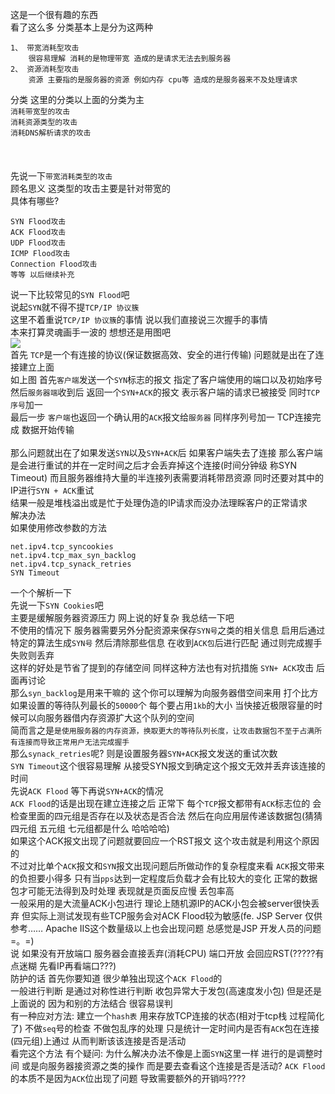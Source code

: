 这是一个很有趣的东西</br>
看了这么多 分类基本上是分为这两种		
	
	1、 带宽消耗型攻击
		很容易理解 消耗的是物理带宽 造成的是请求无法去到服务器
	2、 资源消耗型攻击
		资源 主要指的是服务器的资源 例如内存 cpu等 造成的是服务器来不及处理请求
分类 这里的分类以上面的分类为主</br>
    `消耗带宽型的攻击`</br>
    `消耗资源类型的攻击`</br>
    `消耗DNS解析请求的攻击`</br>
</br>
</br>
</br>
先说一下`带宽消耗类型的攻击`</br>
顾名思义 这类型的攻击主要是针对带宽的</br>
具体有哪些?	
	
	SYN Flood攻击
	ACK Flood攻击
	UDP Flood攻击
	ICMP Flood攻击
	Connection Flood攻击
	等等 以后继续补充
说一下比较常见的`SYN Flood`吧</br>
说起`SYN`就不得不提`TCP/IP 协议簇`</br>
这里不着重说`TCP/IP 协议簇`的事情 说以我们直接说三次握手的事情</br>
本来打算灵魂画手一波的 想想还是用图吧</br>
![](https://i.imgur.com/CmP6JXh.png)</br>
首先 `TCP`是一个有连接的协议(保证数据高效、安全的进行传输) 问题就是出在了连接建立上面</br>
如上图 首先`客户端`发送一个`SYN`标志的报文 指定了客户端使用的端口以及初始序号</br>
然后`服务器端`收到后 返回一个`SYN+ACK`的报文 表示客户端的请求已被接受 同时`TCP序号`加一 </br>
最后一步 `客户端`也返回一个确认用的`ACK`报文给`服务器` 同样序列号加一 TCP连接完成 数据开始传输</br>
</br>
那么问题就出在了如果发送`SYN`以及`SYN+ACK`后 如果客户端失去了连接 那么客户端是会进行重试的并在一定时间之后才会丢弃掉这个连接(时间分钟级 称SYN Timeout) 而且服务器维持大量的半连接列表需要消耗带昂资源 同时还要对其中的IP进行`SYN + ACK`重试</br>
结果一般是堆栈溢出或是忙于处理伪造的IP请求而没办法理睬客户的正常请求</br>
解决办法</br>
如果使用修改参数的方法		
	
	net.ipv4.tcp_syncookies
	net.ipv4.tcp_max_syn_backlog
	net.ipv4.tcp_synack_retries
	SYN Timeout
一个个解析一下</br>
先说一下`SYN Cookies`吧</br>
主要是缓解服务器资源压力 网上说的好复杂 我总结一下吧</br>
不使用的情况下 服务器需要另外分配资源来保存`SYN号`之类的相关信息 启用后通过特定的算法生成`SYN号` 然后清除那些信息 在收到`ACK包`后进行匹配 通过则完成握手 失败则丢弃</br>
这样的好处是节省了提到的存储空间 同样这种方法也有对抗措施 `SYN+ ACK`攻击 后面再讨论</br>
那么`syn_backlog`是用来干嘛的 这个你可以理解为向服务器借空间来用 打个比方 如果设置的等待队列最长的`50000`个 每个要占用`1kb`的大小 当快接近极限容量的时候可以向服务器借内存资源扩大这个队列的空间</br>
简而言之是`是使用服务器的内存资源，换取更大的等待队列长度，让攻击数据包不至于占满所有连接而导致正常用户无法完成握手`</br>
那么`synack_retries`呢? 则是设置服务器`SYN+ACK`报文发送的重试次数</br>
    `SYN Timeout`这个很容易理解 从接受SYN报文到确定这个报文无效并丢弃该连接的时间</br>
先说`ACK Flood` 等下再说`SYN+ACK`的情况</br>
    `ACK Flood`的话是出现在建立连接之后 正常下 每个`TCP`报文都带有`ACK`标志位的 会检查里面的四元组是否存在以及状态是否合法 然后在向应用层传递该数据包(猜猜 四元组 五元组 七元组都是什么 哈哈哈哈)</br>
如果这个ACK报文出现了问题就要回应一个RST报文 这个攻击就是利用这个原因的</br>
不过对比单个`ACK`报文和`SYN`报文出现问题后所做动作的复杂程度来看 `ACK`报文带来的负担要小得多 只有当`pps`达到一定程度后负载才会有比较大的变化 正常的数据包才可能无法得到及时处理 表现就是页面反应慢 丢包率高</br>
一般采用的是大流量ACK小包进行 理论上随机源IP的ACK小包会被server很快丢弃 但实际上测试发现有些TCP服务会对ACK Flood较为敏感(fe. JSP Server 仅供参考…… Apache IIS这个数量级以上也会出现问题 总感觉是JSP 开发人员的问题=。=)</br>
说 如果没有开放端口 服务器会直接丢弃(消耗CPU) 端口开放 会回应RST(?????有点迷糊 先看IP再看端口???)</br>
防护的话 首先你要知道 很少单独出现这个`ACK Flood`的</br>
一般进行判断 是通过对称性进行判断 收包异常大于发包(高速度发小包) 但是还是上面说的 因为和别的方法结合 很容易误判</br>
有一种应对方法: 建立一个`hash表` 用来存放TCP连接的状态(相对于tcp栈 过程简化了) 不做`seq`号的检查 不做包乱序的处理 只是统计一定时间内是否有`ACK`包在连接(四元组)上通过 从而判断该该连接是否是活动</br>
看完这个方法 有个疑问: 为什么解决办法不像是上面`SYN`这里一样 进行的是调整时间 或是向服务器接资源之类的操作 而是要去查看这个连接是否是活动? `ACK Flood`的本质不是因为`ACK`位出现了问题 导致需要额外的开销吗????